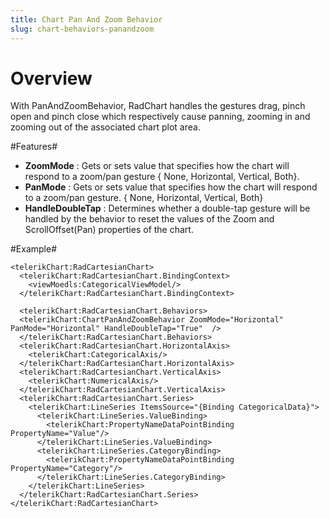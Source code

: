 ```yaml
---
title: Chart Pan And Zoom Behavior
slug: chart-behaviors-panandzoom
---
```


# Overview #

With PanAndZoomBehavior, RadChart handles the gestures drag, pinch open and pinch close which respectively cause panning, zooming in and zooming out of the associated chart plot area.

#Features#

- **ZoomMode** : Gets or sets value that specifies how the chart will respond to a zoom/pan gesture { None, Horizontal, Vertical, Both}.
- **PanMode** : Gets or sets value that specifies how the chart will respond to a zoom/pan gesture. { None, Horizontal, Vertical, Both}
- **HandleDoubleTap** : Determines whether a double-tap gesture will be handled by the behavior to reset the values of the Zoom and ScrollOffset(Pan) properties of the chart.

#Example#

    <telerikChart:RadCartesianChart>
	  <telerikChart:RadCartesianChart.BindingContext>
	    <viewMoedls:CategoricalViewModel/>
	  </telerikChart:RadCartesianChart.BindingContext>
	
	  <telerikChart:RadCartesianChart.Behaviors>
	  <telerikChart:ChartPanAndZoomBehavior ZoomMode="Horizontal" PanMode="Horizontal" HandleDoubleTap="True"  />
	  </telerikChart:RadCartesianChart.Behaviors>
	  <telerikChart:RadCartesianChart.HorizontalAxis>
	    <telerikChart:CategoricalAxis/>
	  </telerikChart:RadCartesianChart.HorizontalAxis>
	  <telerikChart:RadCartesianChart.VerticalAxis>
	    <telerikChart:NumericalAxis/>
	  </telerikChart:RadCartesianChart.VerticalAxis>
	  <telerikChart:RadCartesianChart.Series>
	    <telerikChart:LineSeries ItemsSource="{Binding CategoricalData}">
	      <telerikChart:LineSeries.ValueBinding>
	        <telerikChart:PropertyNameDataPointBinding PropertyName="Value"/>
	      </telerikChart:LineSeries.ValueBinding>
	      <telerikChart:LineSeries.CategoryBinding>
	        <telerikChart:PropertyNameDataPointBinding PropertyName="Category"/>
	      </telerikChart:LineSeries.CategoryBinding>
	    </telerikChart:LineSeries>
	  </telerikChart:RadCartesianChart.Series>
    </telerikChart:RadCartesianChart>